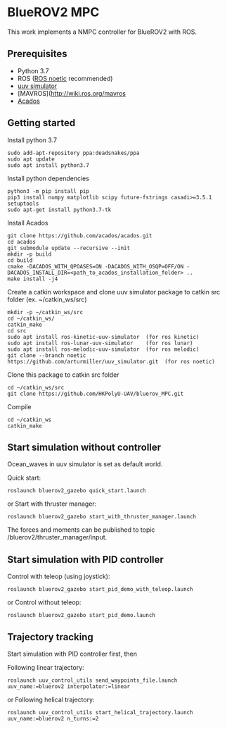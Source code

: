 # BlueROV2 MPC
This work implements a NMPC controller for BlueROV2 with ROS.

## Prerequisites
* Python 3.7
* ROS ([ROS noetic](http://wiki.ros.org/noetic/Installation/Ubuntu) recommended)
* [uuv simulator](https://uuvsimulator.github.io/)
* [MAVROS](http://wiki.ros.org/mavros
* [Acados](https://docs.acados.org/installation/index.html)

## Getting started
Install python 3.7
```
sudo add-apt-repository ppa:deadsnakes/ppa
sudo apt update
sudo apt install python3.7
```
Install python dependencies
```
python3 -m pip install pip
pip3 install numpy matplotlib scipy future-fstrings casadi>=3.5.1 setuptools
sudo apt-get install python3.7-tk
```
Install Acados
```
git clone https://github.com/acados/acados.git
cd acados
git submodule update --recursive --init
mkdir -p build
cd build
cmake -DACADOS_WITH_QPOASES=ON -DACADOS_WITH_OSQP=OFF/ON -DACADOS_INSTALL_DIR=<path_to_acados_installation_folder> ..
make install -j4
```
Create a catkin workspace and clone uuv simulator package to catkin src folder (ex. ~/catkin_ws/src)
```
mkdir -p ~/catkin_ws/src
cd ~/catkin_ws/
catkin_make
cd src
sudo apt install ros-kinetic-uuv-simulator	(for ros kinetic)
sudo apt install ros-lunar-uuv-simulator	(for ros lunar)
sudo apt install ros-melodic-uuv-simulator	(for ros melodic)
git clone --branch noetic https://github.com/arturmiller/uuv_simulator.git	(for ros noetic)
```
Clone this package to catkin src folder
```
cd ~/catkin_ws/src
git clone https://github.com/HKPolyU-UAV/bluerov_MPC.git
```
Compile
```
cd ~/catkin_ws
catkin_make
```

## Start simulation without controller
Ocean_waves in uuv simulator is set as default world.

Quick start:
```
roslaunch bluerov2_gazebo quick_start.launch
```
or
Start with thruster manager:
```
roslaunch bluerov2_gazebo start_with_thruster_manager.launch
```
The forces and moments can be published to topic /bluerov2/thruster_manager/input.

## Start simulation with PID controller
Control with teleop (using joystick):
```
roslaunch bluerov2_gazebo start_pid_demo_with_teleop.launch
```
or
Control without teleop:
```
roslaunch bluerov2_gazebo start_pid_demo.launch
```

## Trajectory tracking
Start simulation with PID controller first, then

Following linear trajectory:
```
roslaunch uuv_control_utils send_waypoints_file.launch uuv_name:=bluerov2 interpolator:=linear
```
or
Following helical trajectory:
```
roslaunch uuv_control_utils start_helical_trajectory.launch uuv_name:=bluerov2 n_turns:=2
```
